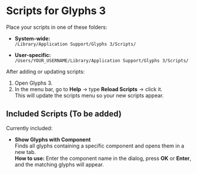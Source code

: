 # Scripts for Glyphs 3

Place your scripts in one of these folders:

- **System-wide:**  
  `/Library/Application Support/Glyphs 3/Scripts/`

- **User-specific:**  
  `/Users/YOUR_USERNAME/Library/Application Support/Glyphs 3/Scripts/`

After adding or updating scripts:

1. Open Glyphs 3.
2. In the menu bar, go to **Help** → type **Reload Scripts** → click it.  
   This will update the scripts menu so your new scripts appear.


## Included Scripts (To be added)

Currently included:

- **Show Glyphs with Component**  
  Finds all glyphs containing a specific component and opens them in a new tab.  
  **How to use:** Enter the component name in the dialog, press **OK** or **Enter**, and the matching glyphs will appear.
